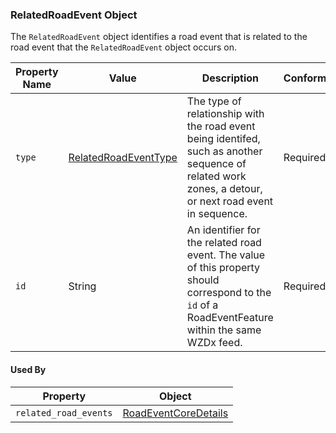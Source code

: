 ### RelatedRoadEvent Object
The `RelatedRoadEvent` object identifies a road event that is related to the road event that the `RelatedRoadEvent` object occurs on.

Property Name | Value | Description | Conformance | Notes
--- | --- | --- | --- | ---
`type` | [RelatedRoadEventType](/spec-content/enumerated-types/RelatedRoadEventType.md) | The type of relationship with the road event being identifed, such as another sequence of related work zones, a detour, or next road event in sequence. | Required |
`id` | String | An identifier for the related road event. The value of this property should correspond to the `id` of a RoadEventFeature within the same WZDx feed. | Required |

#### Used By
Property | Object
--- | ---
`related_road_events` | [RoadEventCoreDetails](/spec-content/objects/RoadEventCoreDetails.md)

